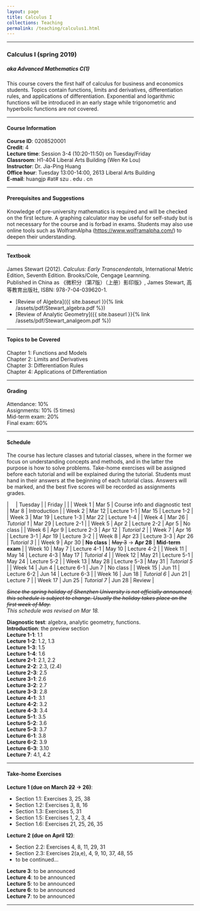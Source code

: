 ```yaml
---
layout: page
title: Calculus I
collections: Teaching
permalink: /teaching/calculus1.html
---
```


---
### Calculus I (spring 2019)
##### aka Advanced Mathematics C(1)

This course covers the first half of calculus for business and economics students. Topics contain functions, limits and derivatives, differentiation rules, and applications of differentiation. Exponential and logarithmic functions will be introduced in an early stage while trigonometric and hyperbolic functions are *not* covered.

---
#### Course Information

**Course ID**: 0208520001   
**Credit**: 4    
**Lecture time**: Session 3-4 (10:20-11:50) on Tuesday/Friday    
**Classroom**: H1-404 Liberal Arts Building (Wen Ke Lou)   
**Instructor**: Dr. Jia-Ping Huang   
**Office hour**: Tuesday 13:00-14:00, 2613 Liberal Arts Building   
**E-mail**: huangjp #at# szu . edu . cn

---
#### Prerequisites and Suggestions

Knowledge of pre-university mathematics is required and will be checked on the first lecture. A graphing calculator may be useful for self-study but is not necessary for the course and is forbad in exams. Students may also use online tools such as WolframAlpha (<https://www.wolframalpha.com/>) to deepen their understanding.

---
#### Textbook

James Stewart (2012). *Calculus: Early Transcendentals*, International Metric Edition, Seventh Edition. Brooks/Cole, Cengage Learnning.   
Published in China as 《微积分（第7版）（上册）影印版》, James Stewart, 高等教育出版社, ISBN: 978-7-04-039620-1.

* [Review of Algebra]({{ site.baseurl }}{% link /assets/pdf/Stewart_algebra.pdf %})
* [Review of Analytic Geometry]({{ site.baseurl }}{% link /assets/pdf/Stewart_analgeom.pdf %})

---
#### Topics to be Covered

Chapter 1: Functions and Models   
Chapter 2: Limits and Derivatives   
Chapter 3: Differentiation Rules   
Chapter 4: Applications of Differentiation

---
#### Grading

Attendance: 10%   
Assignments: 10% (5 times)   
Mid-term exam: 20%   
Final exam: 60%   

---
#### Schedule

The course has lecture classes and tutorial classes, where in the former we focus on understanding concepts and methods, and in the latter the purpose is how to solve problems. Take-home exercises will be assigned before each tutorial and will be explained during the tutorial. Students must hand in their answers at the beginning of each tutorial class. Answers will be marked, and the best five scores will be recorded as assignments grades.

| &nbsp; &nbsp; | Tuesday | | Friday | |
| Week 1 | Mar 5 | Course info and diagnostic test | Mar 8 | Introduction |
| Week 2 | Mar 12 | Lecture 1-1 | Mar 15 | Lecture 1-2 |
| Week 3 | Mar 19 | Lecture 1-3 | Mar 22 | Lecture 1-4 |
| Week 4 | Mar 26 | *Tutorial 1* | Mar 29 | Lecture 2-1 |
| Week 5 | Apr 2 | Lecture 2-2 | Apr 5 | No class |
| Week 6 | Apr 9 | Lecture 2-3 | Apr 12 | *Tutorial 2* |
| Week 7 | Apr 16 | Lecture 3-1 | Apr 19 | Lecture 3-2 |
| Week 8 | Apr 23 | Lecture 3-3 | Apr 26 | *Tutorial 3* |
| Week 9 | Apr 30 | **No class** | ~~May 3~~ &#8594; **Apr 28** | **Mid-term exam** |
| Week 10 | May 7 | Lecture 4-1 | May 10 | Lecture 4-2  |
| Week 11 | May 14 | Lecture 4-3 | May 17 | *Tutorial 4* |
| Week 12 | May 21 | Lecture 5-1 | May 24 | Lecture 5-2 |
| Week 13 | May 28 | Lecture 5-3 | May 31 | *Tutorial 5* |
| Week 14 | Jun 4 | Lecture 6-1 | Jun 7 | No class |
| Week 15 | Jun 11 | Lecture 6-2 | Jun 14 | Lecture 6-3 |
| Week 16 | Jun 18 | *Tutorial 6* | Jun 21 | Lecture 7 |
| Week 17 | Jun 25 | *Tutorial 7* | Jun 28 | Review |

~~*Since the spring holiday of Shenzhen University is not officially announced, this schedule is subject to change. Usually the holiday takes place on the first week of May.*~~   
*This schedule was revised on Mar 18.*

**Diagnostic test**: algebra, analytic geometry, functions.   
**Introduction**: the preview section   
**Lecture 1-1**: 1.1   
**Lecture 1-2**: 1.2, 1.3   
**Lecture 1-3**: 1.5   
**Lecture 1-4**: 1.6   
**Lecture 2-1**: 2.1, 2.2   
**Lecture 2-2**: 2.3, (2.4)   
**Lecture 2-3**: 2.5   
**Lecture 3-1**: 2.6   
**Lecture 3-2**: 2.7   
**Lecture 3-3**: 2.8   
**Lecture 4-1**: 3.1   
**Lecture 4-2**: 3.2   
**Lecture 4-3**: 3.4   
**Lecture 5-1**: 3.5   
**Lecture 5-2**: 3.6   
**Lecture 5-3**: 3.7   
**Lecture 6-1**: 3.8   
**Lecture 6-2**: 3.9   
**Lecture 6-3**: 3.10   
**Lecture 7**: 4.1, 4.2   

---
#### Take-home Exercises   

**Lecture 1 (due on March ~~22~~ &#8594; 26)**:
* Section 1.1: Exercises 3, 25, 38
* Section 1.2: Exercises 3, 8, 16
* Section 1.3: Exercises 5, 31
* Section 1.5: Exercises 1, 2, 3, 4
* Section 1.6: Exercises 21, 25, 26, 35

**Lecture 2 (due on April 12)**:    
* Section 2.2: Exercises 4, 8, 11, 29, 31   
* Section 2.3: Exercises 2(a,e), 4, 9, 10, 37, 48, 55   
* to be continued...

**Lecture 3**: to be announced    
**Lecture 4**: to be announced    
**Lecture 5**: to be announced    
**Lecture 6**: to be announced    
**Lecture 7**: to be announced    

---
